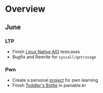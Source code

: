 # Overview

## June

### LTP

- Finish [Linux Native AIO](http://lse.sourceforge.net/io/aio.html) testcases
- Bugfix and Rewrite for `syscall/getrusage`

### Pwn

- Create a personal [project](https://github.com/ZiyaoXie/Pwn) for pwn learning
- Finish [Toddler's Bottle](http://pwnable.kr/play.php) in pwnable.kr
